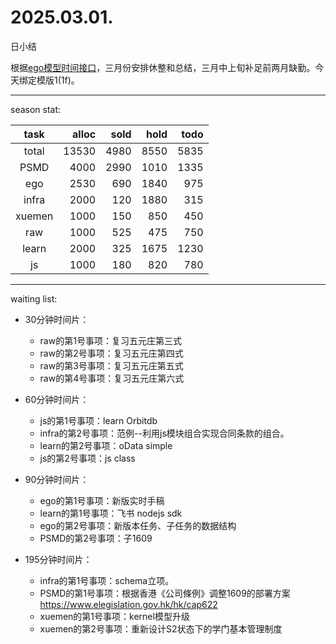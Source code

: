 # 2025.03.01.
日小结

<a id="top"></a>
根据[ego模型时间接口](https://gitee.com/hyg/blog/blob/master/timeflow.md)，三月份安排休整和总结，三月中上旬补足前两月缺勤。今天绑定模版1(1f)。

<a id="index"></a>

---
season stat:

| task | alloc | sold | hold | todo |
| :---: | ---: | ---: | ---: | ---: |
| total | 13530 | 4980 | 8550 | 5835 |
| PSMD | 4000 | 2990 | 1010 | 1335 |
| ego | 2530 | 690 | 1840 | 975 |
| infra | 2000 | 120 | 1880 | 315 |
| xuemen | 1000 | 150 | 850 | 450 |
| raw | 1000 | 525 | 475 | 750 |
| learn | 2000 | 325 | 1675 | 1230 |
| js | 1000 | 180 | 820 | 780 |

---
waiting list:


- 30分钟时间片：
  - raw的第1号事项：复习五元庄第三式
  - raw的第2号事项：复习五元庄第四式
  - raw的第3号事项：复习五元庄第五式
  - raw的第4号事项：复习五元庄第六式

- 60分钟时间片：
  - js的第1号事项：learn Orbitdb
  - infra的第2号事项：范例--利用js模块组合实现合同条款的组合。
  - learn的第2号事项：oData simple
  - js的第2号事项：js class

- 90分钟时间片：
  - ego的第1号事项：新版实时手稿
  - learn的第1号事项：飞书 nodejs sdk
  - ego的第2号事项：新版本任务、子任务的数据结构
  - PSMD的第2号事项：子1609

- 195分钟时间片：
  - infra的第1号事项：schema立项。
  - PSMD的第1号事项：根据香港《公司條例》调整1609的部署方案 https://www.elegislation.gov.hk/hk/cap622
  - xuemen的第1号事项：kernel模型升级
  - xuemen的第2号事项：重新设计S2状态下的学门基本管理制度
